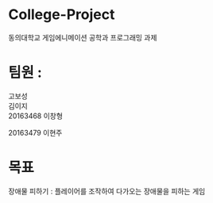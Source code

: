 # College-Project
동의대학교 게임에니메이션 공학과 프로그래밍 과제
# 팀원 :
고보성  
김이지  
20163468 이창형

20163479 이현주
# 목표
장애물 피하기 : 플레이어를 조작하여 다가오는 장애물을 피하는 게임
